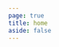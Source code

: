 ```yaml
---
page: true
title: home
aside: false
---
```

<script setup>
import Page from '.vitepress/theme/components/Page.vue';
import { useData } from "vitepress";
const { theme } = useData();
const posts = theme.value.posts.slice(0,10)
</script>
<Page :posts="posts" :pageCurrent="1" :pagesNum="1" />